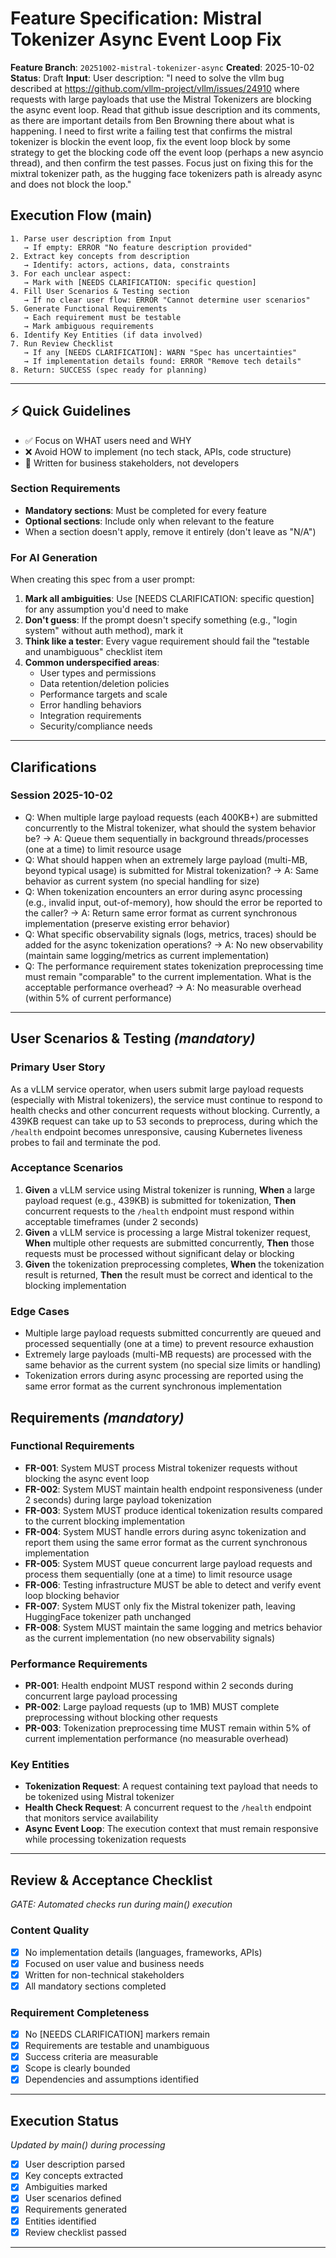 # Feature Specification: Mistral Tokenizer Async Event Loop Fix

**Feature Branch**: `20251002-mistral-tokenizer-async`
**Created**: 2025-10-02
**Status**: Draft
**Input**: User description: "I need to solve the vllm bug described at https://github.com/vllm-project/vllm/issues/24910 where requests with large payloads that use the Mistral Tokenizers are blocking the async event loop. Read that github issue description and its comments, as there are important details from Ben Browning there about what is happening. I need to first write a failing test that confirms the mistral tokenizer is blockin the event loop, fix the event loop block by some strategy to get the blocking code off the event loop (perhaps a new asyncio thread), and then confirm the test passes. Focus just on fixing this for the mixtral tokenizer path, as the hugging face tokenizers path is already async and does not block the loop."

## Execution Flow (main)
```
1. Parse user description from Input
   → If empty: ERROR "No feature description provided"
2. Extract key concepts from description
   → Identify: actors, actions, data, constraints
3. For each unclear aspect:
   → Mark with [NEEDS CLARIFICATION: specific question]
4. Fill User Scenarios & Testing section
   → If no clear user flow: ERROR "Cannot determine user scenarios"
5. Generate Functional Requirements
   → Each requirement must be testable
   → Mark ambiguous requirements
6. Identify Key Entities (if data involved)
7. Run Review Checklist
   → If any [NEEDS CLARIFICATION]: WARN "Spec has uncertainties"
   → If implementation details found: ERROR "Remove tech details"
8. Return: SUCCESS (spec ready for planning)
```

---

## ⚡ Quick Guidelines
- ✅ Focus on WHAT users need and WHY
- ❌ Avoid HOW to implement (no tech stack, APIs, code structure)
- 👥 Written for business stakeholders, not developers

### Section Requirements
- **Mandatory sections**: Must be completed for every feature
- **Optional sections**: Include only when relevant to the feature
- When a section doesn't apply, remove it entirely (don't leave as "N/A")

### For AI Generation
When creating this spec from a user prompt:
1. **Mark all ambiguities**: Use [NEEDS CLARIFICATION: specific question] for any assumption you'd need to make
2. **Don't guess**: If the prompt doesn't specify something (e.g., "login system" without auth method), mark it
3. **Think like a tester**: Every vague requirement should fail the "testable and unambiguous" checklist item
4. **Common underspecified areas**:
   - User types and permissions
   - Data retention/deletion policies
   - Performance targets and scale
   - Error handling behaviors
   - Integration requirements
   - Security/compliance needs

---

## Clarifications

### Session 2025-10-02
- Q: When multiple large payload requests (each 400KB+) are submitted concurrently to the Mistral tokenizer, what should the system behavior be? → A: Queue them sequentially in background threads/processes (one at a time) to limit resource usage
- Q: What should happen when an extremely large payload (multi-MB, beyond typical usage) is submitted for Mistral tokenization? → A: Same behavior as current system (no special handling for size)
- Q: When tokenization encounters an error during async processing (e.g., invalid input, out-of-memory), how should the error be reported to the caller? → A: Return same error format as current synchronous implementation (preserve existing error behavior)
- Q: What specific observability signals (logs, metrics, traces) should be added for the async tokenization operations? → A: No new observability (maintain same logging/metrics as current implementation)
- Q: The performance requirement states tokenization preprocessing time must remain "comparable" to the current implementation. What is the acceptable performance overhead? → A: No measurable overhead (within 5% of current performance)

---

## User Scenarios & Testing *(mandatory)*

### Primary User Story
As a vLLM service operator, when users submit large payload requests (especially with Mistral tokenizers), the service must continue to respond to health checks and other concurrent requests without blocking. Currently, a 439KB request can take up to 53 seconds to preprocess, during which the `/health` endpoint becomes unresponsive, causing Kubernetes liveness probes to fail and terminate the pod.

### Acceptance Scenarios
1. **Given** a vLLM service using Mistral tokenizer is running, **When** a large payload request (e.g., 439KB) is submitted for tokenization, **Then** concurrent requests to the `/health` endpoint must respond within acceptable timeframes (under 2 seconds)
2. **Given** a vLLM service is processing a large Mistral tokenizer request, **When** multiple other requests are submitted concurrently, **Then** those requests must be processed without significant delay or blocking
3. **Given** the tokenization preprocessing completes, **When** the tokenization result is returned, **Then** the result must be correct and identical to the blocking implementation

### Edge Cases
- Multiple large payload requests submitted concurrently are queued and processed sequentially (one at a time) to prevent resource exhaustion
- Extremely large payloads (multi-MB requests) are processed with the same behavior as the current system (no special size limits or handling)
- Tokenization errors during async processing are reported using the same error format as the current synchronous implementation

## Requirements *(mandatory)*

### Functional Requirements
- **FR-001**: System MUST process Mistral tokenizer requests without blocking the async event loop
- **FR-002**: System MUST maintain health endpoint responsiveness (under 2 seconds) during large payload tokenization
- **FR-003**: System MUST produce identical tokenization results compared to the current blocking implementation
- **FR-004**: System MUST handle errors during async tokenization and report them using the same error format as the current synchronous implementation
- **FR-005**: System MUST queue concurrent large payload requests and process them sequentially (one at a time) to limit resource usage
- **FR-006**: Testing infrastructure MUST be able to detect and verify event loop blocking behavior
- **FR-007**: System MUST only fix the Mistral tokenizer path, leaving HuggingFace tokenizer path unchanged
- **FR-008**: System MUST maintain the same logging and metrics behavior as the current implementation (no new observability signals)

### Performance Requirements
- **PR-001**: Health endpoint MUST respond within 2 seconds during concurrent large payload processing
- **PR-002**: Large payload requests (up to 1MB) MUST complete preprocessing without blocking other requests
- **PR-003**: Tokenization preprocessing time MUST remain within 5% of current implementation performance (no measurable overhead)

### Key Entities
- **Tokenization Request**: A request containing text payload that needs to be tokenized using Mistral tokenizer
- **Health Check Request**: A concurrent request to the `/health` endpoint that monitors service availability
- **Async Event Loop**: The execution context that must remain responsive while processing tokenization requests

---

## Review & Acceptance Checklist
*GATE: Automated checks run during main() execution*

### Content Quality
- [x] No implementation details (languages, frameworks, APIs)
- [x] Focused on user value and business needs
- [x] Written for non-technical stakeholders
- [x] All mandatory sections completed

### Requirement Completeness
- [x] No [NEEDS CLARIFICATION] markers remain
- [x] Requirements are testable and unambiguous
- [x] Success criteria are measurable
- [x] Scope is clearly bounded
- [x] Dependencies and assumptions identified

---

## Execution Status
*Updated by main() during processing*

- [x] User description parsed
- [x] Key concepts extracted
- [x] Ambiguities marked
- [x] User scenarios defined
- [x] Requirements generated
- [x] Entities identified
- [x] Review checklist passed

---
